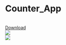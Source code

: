 <h1>Counter_App</h1>
<br>
<a href="https://theeagerlearner.github.io/Counter_App/app-debug.apk">Download</a>
<br>
<img src="https://theeagerlearner.github.io/Counter_App/Images/First.jpg"/>
<br>
<img src="https://theeagerlearner.github.io/Counter_App/Images/Second.jpg"/>

